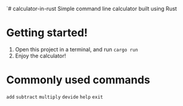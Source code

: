 `# calculator-in-rust
Simple command line calculator built using Rust


# Getting started!

1. Open this project in a terminal, and run ```cargo run``` 
2. Enjoy the calculator!

# Commonly used commands
``` add ```
``` subtract ```
``` multiply ```
``` devide ```
``` help ```
``` exit ```

